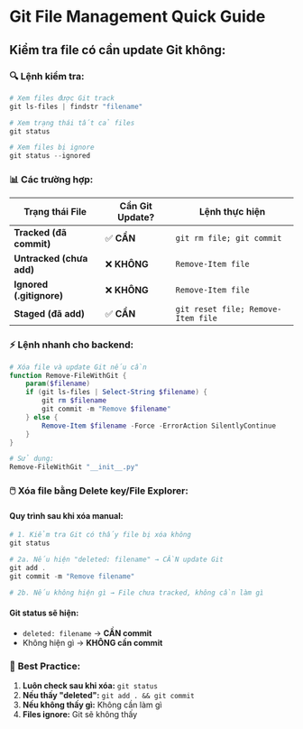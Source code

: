 # Git File Management Quick Guide

## Kiểm tra file có cần update Git không:

### 🔍 **Lệnh kiểm tra:**
```powershell
# Xem files được Git track
git ls-files | findstr "filename"

# Xem trạng thái tất cả files
git status

# Xem files bị ignore
git status --ignored
```

### 📊 **Các trường hợp:**

| Trạng thái File | Cần Git Update? | Lệnh thực hiện |
|----------------|----------------|----------------|
| **Tracked (đã commit)** | ✅ **CẦN** | `git rm file; git commit` |
| **Untracked (chưa add)** | ❌ **KHÔNG** | `Remove-Item file` |
| **Ignored (.gitignore)** | ❌ **KHÔNG** | `Remove-Item file` |
| **Staged (đã add)** | ✅ **CẦN** | `git reset file; Remove-Item file` |

### ⚡ **Lệnh nhanh cho backend:**
```powershell
# Xóa file và update Git nếu cần
function Remove-FileWithGit {
    param($filename)
    if (git ls-files | Select-String $filename) {
        git rm $filename
        git commit -m "Remove $filename"
    } else {
        Remove-Item $filename -Force -ErrorAction SilentlyContinue
    }
}

# Sử dụng:
Remove-FileWithGit "__init__.py"
```

### 🖱️ **Xóa file bằng Delete key/File Explorer:**

#### **Quy trình sau khi xóa manual:**
```powershell
# 1. Kiểm tra Git có thấy file bị xóa không
git status

# 2a. Nếu hiện "deleted: filename" → CẦN update Git
git add .
git commit -m "Remove filename"

# 2b. Nếu không hiện gì → File chưa tracked, không cần làm gì
```

#### **Git status sẽ hiện:**
- `deleted: filename` → **CẦN commit**
- Không hiện gì → **KHÔNG cần commit**

### 🎯 **Best Practice:**
1. **Luôn check sau khi xóa:** `git status`
2. **Nếu thấy "deleted":** `git add . && git commit`
3. **Nếu không thấy gì:** Không cần làm gì
4. **Files ignore:** Git sẽ không thấy
